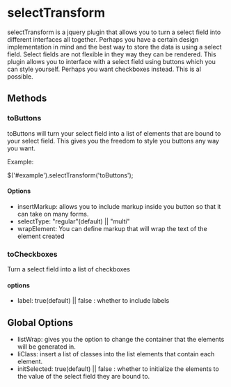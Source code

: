 # selectTransform


selectTransform is a jquery plugin that allows you to turn a select field into different interfaces all together. Perhaps you have a certain design implementation in mind and the best way to store the data is using a select field. Select fields are not flexible in they way they can be rendered. This plugin allows you to interface with a select field using buttons which you can style yourself. Perhaps you want checkboxes instead. This is al possible.

## Methods

### toButtons

toButtons will turn your select field into a list of elements that are bound to your select field. This gives you the freedom to style you buttons any way you want.

Example:

$('#example').selectTransform('toButtons');

#### Options

- insertMarkup: allows you to include markup inside you button so that it can take on many forms.
- selectType: "regular"(default) || "multi"
- wrapElement: You can define markup that will wrap the text of the element created

### toCheckboxes

Turn a select field into a list of checkboxes

#### options

- label: true(default) || false : whether to include labels


## Global Options

- listWrap: gives you the option to change the container that the elements will be generated in.
- liClass: insert a list of classes into the list elements that contain each element.
- initSelected: true(default) || false : whether to initialize the elements to the value of the select field they are bound to. 